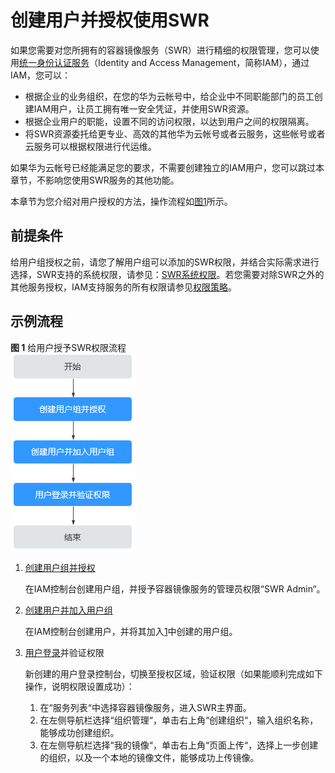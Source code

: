 # 创建用户并授权使用SWR<a name="swr_01_0072"></a>

如果您需要对您所拥有的容器镜像服务（SWR）进行精细的权限管理，您可以使用[统一身份认证服务](https://support.huaweicloud.com/usermanual-iam/iam_01_0001.html)（Identity and Access Management，简称IAM），通过IAM，您可以：

-   根据企业的业务组织，在您的华为云帐号中，给企业中不同职能部门的员工创建IAM用户，让员工拥有唯一安全凭证，并使用SWR资源。
-   根据企业用户的职能，设置不同的访问权限，以达到用户之间的权限隔离。
-   将SWR资源委托给更专业、高效的其他华为云帐号或者云服务，这些帐号或者云服务可以根据权限进行代运维。

如果华为云帐号已经能满足您的要求，不需要创建独立的IAM用户，您可以跳过本章节，不影响您使用SWR服务的其他功能。

本章节为您介绍对用户授权的方法，操作流程如[图1](#fig5293113815405)所示。

## 前提条件<a name="section559312413518"></a>

给用户组授权之前，请您了解用户组可以添加的SWR权限，并结合实际需求进行选择，SWR支持的系统权限，请参见：[SWR系统权限](https://support.huaweicloud.com/productdesc-swr/swr_03_0005.html)。若您需要对除SWR之外的其他服务授权，IAM支持服务的所有权限请参见[权限策略](https://support.huaweicloud.com/permissions/policy_list.html?product=swr)。

## 示例流程<a name="section1946765275520"></a>

**图 1**  给用户授予SWR权限流程<a name="fig5293113815405"></a>  
![](figures/给用户授予SWR权限流程.png "给用户授予SWR权限流程")

1.  <a name="li8135822590"></a>[创建用户组并授权](https://support.huaweicloud.com/usermanual-iam/iam_03_0001.html)

    在IAM控制台创建用户组，并授予容器镜像服务的管理员权限“SWR Admin“。

2.  [创建用户并加入用户组](https://support.huaweicloud.com/usermanual-iam/iam_02_0001.html)

    在IAM控制台创建用户，并将其加入[1](#li8135822590)中创建的用户组。

3.  [用户登录](https://support.huaweicloud.com/usermanual-iam/iam_01_0552.html)并验证权限

    新创建的用户登录控制台，切换至授权区域，验证权限（如果能顺利完成如下操作，说明权限设置成功）：

    1.  在“服务列表“中选择容器镜像服务，进入SWR主界面。
    2.  在左侧导航栏选择“组织管理“，单击右上角“创建组织“，输入组织名称，能够成功创建组织。
    3.  在左侧导航栏选择“我的镜像“，单击右上角“页面上传“，选择上一步创建的组织，以及一个本地的镜像文件，能够成功上传镜像。


